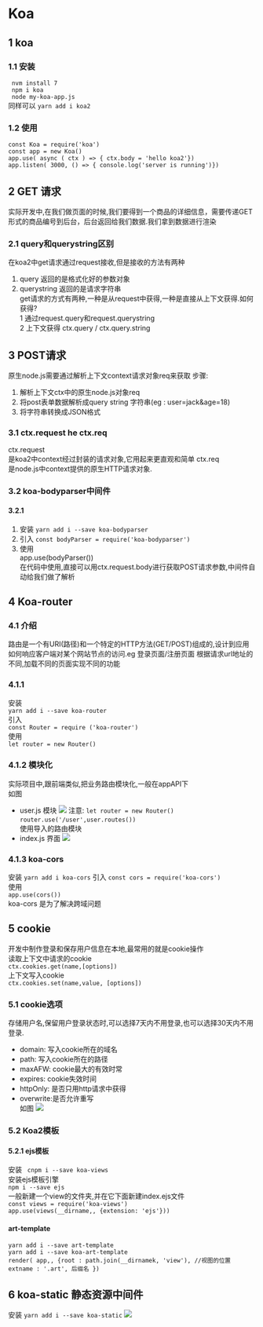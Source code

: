 # Koa
## 1 koa
### 1.1 安装  
` nvm install 7`  
` npm i koa`  
` node my-koa-app.js`   
同样可以 `yarn add i koa2` 
### 1.2 使用  
`const Koa = require('koa')`  
`const app = new Koa()`   
`app.use( async ( ctx ) => { ctx.body = 'hello koa2'})`  
 `app.listen( 3000, () => { console.log('server is running')})`  
## 2 GET 请求  
实际开发中,在我们做页面的时候,我们要得到一个商品的详细信息，需要传递GET形式的商品编号到后台，后台返回给我们数据.我们拿到数据进行渲染
### 2.1 query和querystring区别  
在koa2中get请求通过request接收,但是接收的方法有两种 
1. query 
返回的是格式化好的参数对象
2. querystring
返回的是请求字符串  
get请求的方式有两种,一种是从request中获得,一种是直接从上下文获得.如何获得?  
1 通过request.query和request.querystring  
2 上下文获得 ctx.query / ctx.query.string 
## 3 POST请求 
原生node.js需要通过解析上下文context请求对象req来获取
步骤: 
1. 解析上下文ctx中的原生node.js对象req
2. 将post表单数据解析成query string 字符串(eg : user=jack&age=18)
3. 将字符串转换成JSON格式
###  3.1 ctx.request he ctx.req
ctx.request  
是koa2中context经过封装的请求对象,它用起来更直观和简单
ctx.req   
是node.js中context提供的原生HTTP请求对象. 
### 3.2 koa-bodyparser中间件
#### 3.2.1
1. 安装 
`yarn add i --save koa-bodyparser`
2. 引入
`const bodyParser = require('koa-bodyparser')`  
3. 使用  
app.use(bodyParser())  
在代码中使用,直接可以用ctx.request.body进行获取POST请求参数,中间件自动给我们做了解析
## 4 Koa-router  
### 4.1 介绍  
路由是一个有URI(路径)和一个特定的HTTP方法(GET/POST)组成的,设计到应用如何响应客户端对某个网站节点的访问.eg 登录页面/注册页面 根据请求url地址的不同,加载不同的页面实现不同的功能  
### 4.1.1
安装   
`yarn add i --save koa-router`  
引入   
`const Router = require ('koa-router')`    
使用   
`let router = new Router()`  
### 4.1.2 模块化  
实际项目中,跟前端类似,把业务路由模块化,一般在appAPI下  
如图 
* user.js 模块
<img src="https://github.com/FanYaoFan/Koa/blob/master/img/koa-routerModules1.png"></img>
注意:  `let router = new Router()`  
`router.use('/user',user.routes())`  
使用导入的路由模块
* index.js 界面
<img src="https://github.com/FanYaoFan/Koa/blob/master/img/koa-router-index.png"></img>
### 4.1.3 koa-cors 
安装 
`yarn add i koa-cors` 
引入
`const cors = require('koa-cors')`  
使用  
`app.use(cors())`   
koa-cors 是为了解决跨域问题  
## 5 cookie  
开发中制作登录和保存用户信息在本地,最常用的就是cookie操作  
读取上下文中请求的cookie  
`ctx.cookies.get(name,[options])`  
上下文写入cookie  
`ctx.cookies.set(name,value, [options])`  
### 5.1  cookie选项  
存储用户名,保留用户登录状态时,可以选择7天内不用登录,也可以选择30天内不用登录.   
* domain: 写入cookie所在的域名  
* path: 写入cookie所在的路径  
* maxAFW: cookie最大的有效时常  
* expires: cookie失效时间  
* httpOnly: 是否只用http请求中获得  
* overwrite:是否允许重写  
如图 
<img src="https://github.com/FanYaoFan/Koa/blob/master/img/cookie.png"></img>
### 5.2 Koa2模板  
#### 5.2.1 ejs模板
安装 
` cnpm i --save koa-views`  
安装ejs模板引擎  
`npm i --save ejs`    
一般新建一个view的文件夹,并在它下面新建index.ejs文件  
`const views = require('koa-views')`  
`app.use(views(__dirname,, {extension: 'ejs'}))`  
#### art-template  
`yarn add i --save art-template`   
`yarn add i --save koa-art-template`  
`render( app,, {root : path.join(__dirnamek, 'view'), //视图的位置  `
`extname : '.art', 后缀名 })`  
## 6 koa-static 静态资源中间件  
安装 `yarn add i --save koa-static` 
<img src="https://github.com/FanYaoFan/Koa/blob/master/img/static.png"></img>
